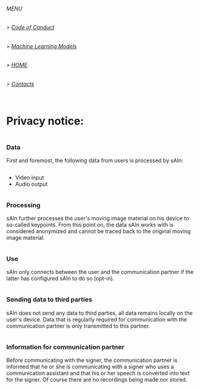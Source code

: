 ###### MENU

###### > [Code of Conduct](CODE_OF_CONDUCT.md)
###### > [Machine Learning Models](ML.md)
###### > [HOME](index.md)
###### > [Contacts](CONTACTS.md)

<pre>
</pre>

# Privacy notice:

<pre>
</pre>

### Data
First and foremost, the following data from users is processed by sAIn:
<pre></pre>
- Video input
- Audio output

<pre>
</pre>

### Processing
sAIn further processes the user's moving image material on his device to so-called keypoints. From this point on, the data sAIn works with is considered anonymized and cannot be traced back to the original moving image material. 
<pre></pre>
### Use
sAIn only connects between the user and the communication partner if the latter has configured sAIn to do so (opt-in).

<pre>
</pre>

### Sending data to third parties
sAIn does not send any data to third parties, all data remains locally on the user's device. Data that is regularly required for communication with the communication partner is only transmitted to this partner.

<pre>
</pre>

### Information for communication partner
Before communicating with the signer, the communication partner is informed that he or she is communicating with a signer who uses a communication assistant and that his or her speech is converted into text for the signer. Of course there are no recordings being made nor stored.